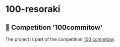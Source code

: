 # 100-resoraki
## :medal_sports: Competition '100commitow'
The project is part of the competition [100 commitow](https://100commitow.pl).
